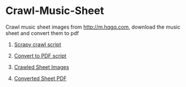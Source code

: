 # Crawl-Music-Sheet
Crawl music sheet images from http://m.hqgq.com, download the music sheet and convert them to pdf

1. [Scrapy crawl script](https://github.com/neurotichl/Crawl-Music-Sheet/blob/master/musicsheet/crawlsheet.py)

2. [Convert to PDF script](https://github.com/neurotichl/Crawl-Music-Sheet/blob/master/musicsheet/convert_to_pdf.py)

3. [Crawled Sheet Images](https://github.com/neurotichl/Crawl-Music-Sheet/tree/master/musicsheet/sheet_img)

4. [Converted Sheet PDF](https://github.com/neurotichl/Crawl-Music-Sheet/tree/master/musicsheet/sheet_img)
